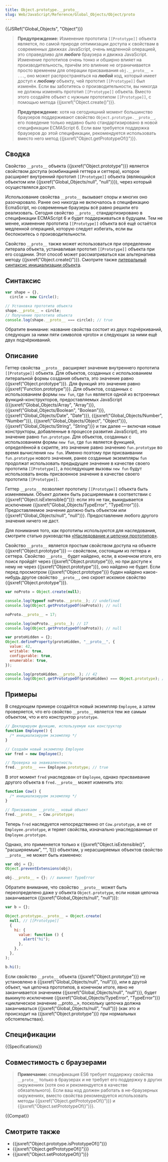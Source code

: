 ```yaml
---
title: Object.prototype.__proto__
slug: Web/JavaScript/Reference/Global_Objects/Object/proto
---
```


{{JSRef("Global_Objects", "Object")}}

> **Предупреждение:** Изменение прототипа `[[Prototype]]` объекта является, по самой природе оптимизации доступа к свойствам в современных движках JavaScript, очень медленной операцией, это справедливо для **_любого_** браузера и движка JavaScript. Изменение прототипов очень тонко и обширно влияет на производительность, причём это влияние не ограничивается просто временем для операции присваивания `obj.__proto__ = ...`, оно может распространяться на **_любой_** код, который имеет доступ к **_любому_** объекту, чей прототип `[[Prototype]]` был изменён. Если вы заботитесь о производительности, вы никогда не должны изменять прототип `[[Prototype]]` объекта. Вместо этого создайте объект с нужным прототипом `[[Prototype]]`, с помощью метода {{jsxref("Object.create()")}}.

> **Предупреждение:** хотя на сегодняшний момент большинство браузеров поддерживают свойство `Object.prototype.__proto__`, его поведение только недавно было стандартизировано в новой спецификации ECMAScript 6. Если вам требуется поддержка браузеров до этой спецификации, рекомендуется использовать вместо него метод {{jsxref("Object.getPrototypeOf()")}}.

## Сводка

Свойство `__proto__` объекта {{jsxref("Object.prototype")}} является свойством доступа (комбинацией геттера и сеттера), которое расширяет внутренний прототип `[[Prototype]]` объекта (являющийся объектом или {{jsxref("Global_Objects/null", "null")}}), через который осуществлялся доступ.

Использование свойства `__proto__` вызывает споры и многих оно разочаровало. Ранее оно никогда не включалось в спецификацию EcmaScript, но современные браузеры всё равно решили его реализовать. Сегодня свойство `__proto__` стандартизировано в спецификации ECMAScript 6 и будет поддерживаться в будущем. Тем не менее, изменение прототипа `[[Prototype]]` объекта всё ещё остаётся медленной операцией, которую следует избегать, если вы беспокоитесь о производительности.

Свойство `__proto__` также может использоваться при определении литерала объекта, устанавливая прототип `[[Prototype]]` объекта при его создании. Этот способ может рассматриваться как альтернатива методу {{jsxref("Object.create()")}}. Смотрите также [литеральный синтаксис инициализации объекта](/ru/docs/Web/JavaScript/Reference/Operators/Object_initializer).

## Синтаксис

```js
var shape = {},
  circle = new Circle();

// Установка прототипа объекта
shape.__proto__ = circle;
// Получение прототипа объекта
console.log(shape.__proto__ === circle); // true
```

Обратите внимание: название свойства состоит из двух подчёркиваний, следующих за ними пяти символов «proto» и следующих за ними ещё двух подчёркиваний.

## Описание

Геттер свойства `__proto__` расширяет значение внутреннего прототипа `[[Prototype]]` объекта. Для объектов, созданных с использованием литеральной формы создания объекта, это значение равно {{jsxref("Object.prototype")}}. Для функций это значение равно {{jsxref("Function.prototype")}}. Для объектов, созданных с использованием формы `new fun`, где `fun` является одной из встроенных функций-конструкторов, предоставляемых JavaScript ({{jsxref("Global_Objects/Array", "Array")}}, {{jsxref("Global_Objects/Boolean", "Boolean")}}, {{jsxref("Global_Objects/Date", "Date")}}, {{jsxref("Global_Objects/Number", "Number")}}, {{jsxref("Global_Objects/Object", "Object")}}, {{jsxref("Global_Objects/String", "String")}} и так далее — включая новые конструкторы, добавленные в процессе развития JavaScript), это значение равно `fun.prototype`. Для объектов, созданных с использованием формы `new fun`, где `fun` является функцией, определённой в скрипте, это значение равно значению `fun.prototype` во время вычисления `new fun`. Именно поэтому при присваивании `fun.prototype` нового значения, ранее созданные экземпляры `fun` продолжат использовать предыдущее значение в качестве своего прототипа `[[Prototype]]`, а последующие вызовы `new fun` будут использовать вновь присвоенное значение в качестве своего прототипа `[[Prototype]]`.

Геттер `__proto__` позволяет прототипу `[[Prototype]]` объекта быть изменяемым. Объект должен быть расширяемым в соответствии с {{jsxref("Object.isExtensible()")}}: если это не так, выкидывается исключение {{jsxref("Global_Objects/TypeError", "TypeError")}}. Предоставляемое значение должно быть объектом или {{jsxref("Global_Objects/null", "null")}}. Предоставление любого другого значения ничего не даст.

Для понимания того, как прототипы используются для наследования, смотрите статью руководства [«Наследование и цепочки прототипов»](/ru/docs/Web/JavaScript/Guide/Inheritance_and_the_prototype_chain).

Свойство `__proto__` является простым свойством доступа на объекте {{jsxref("Object.prototype")}} — свойством, состоящим из геттера и сеттера. Свойство `__proto__` будет найдено, если, в конечном итоге, его поиск пройдёт через {{jsxref("Object.prototype")}}, но при доступе к нему не через {{jsxref("Object.prototype")}}, оно найдено не будет. Если перед просмотром {{jsxref("Object.prototype")}} буден найдено какое-нибудь другое свойство `__proto__`, оно скроет искомое свойство {{jsxref("Object.prototype")}}.

```js
var noProto = Object.create(null);

console.log(typeof noProto.__proto__); // undefined
console.log(Object.getPrototypeOf(noProto)); // null

noProto.__proto__ = 17;

console.log(noProto.__proto__); // 17
console.log(Object.getPrototypeOf(noProto)); // null

var protoHidden = {};
Object.defineProperty(protoHidden, "__proto__", {
  value: 42,
  writable: true,
  configurable: true,
  enumerable: true,
});

console.log(protoHidden.__proto__); // 42
console.log(Object.getPrototypeOf(protoHidden) === Object.prototype); // true
```

## Примеры

В следующем примере создаётся новый экземпляр `Employee`, а затем проверяется, что его свойство `__proto__` является тем же самым объектом, что и его конструктор `prototype`.

```js
// Декларируем функцию, используемую как конструктор
function Employee() {
  /* инициализируем экземпляр */
}

// Создаём новый экземпляр Employee
var fred = new Employee();

// Проверка на эквивалентность
fred.__proto__ === Employee.prototype; // true
```

В этот момент `fred` унаследован от `Employee`, однако присваивание другого объекта в `fred.__proto__` может изменить это:

```js
function Cow() {
  /* инициализируем экземпляр */
}

// Присваиваем __proto__ новый объект
fred.__proto__ = Cow.prototype;
```

Теперь `fred` наследуется непосредственно от `Cow.prototype`, а не от `Employee.prototype`, и теряет свойства, изначально унаследованные от `Employee.prototype`.

Однако, это применяется только к {{jsxref("Object.isExtensible()", "расширяемым", "", 1)}} объектам, у нерасширяемых объектов свойство `__proto__` не может быть изменено:

```js
var obj = {};
Object.preventExtensions(obj);

obj.__proto__ = {}; // выкинет TypeError
```

Обратите внимание, что свойство `__proto__` может быть переопределено даже у объекта `Object.prototype`, если новая цепочка заканчивается {{jsxref("Global_Objects/null", "null")}}:

```js
var b = {};

Object.prototype.__proto__ = Object.create(
  null, // [[Prototype]]
  {
    hi: {
      value: function () {
        alert("hi");
      },
    },
  },
);

b.hi();
```

Если свойство `__proto__` объекта {{jsxref("Object.prototype")}} не установлено в {{jsxref("Global_Objects/null", "null")}}, или в другой объект, чья цепочка прототипов, в конечном итоге, явно не заканчивается значением {{jsxref("Global_Objects/null", "null")}}, будет выкинуто исключение {{jsxref("Global_Objects/TypeError", "TypeError")}} «циклическое значение \_\_proto\_\_», поскольку цепочка должна заканчиваться {{jsxref("Global_Objects/null", "null")}} (как это и происходит на {{jsxref("Object.prototype")}} при нормальных обстоятельствах).

## Спецификации

{{Specifications}}

## Совместимость с браузерами

> **Примечание:** спецификация ES6 требует поддержку свойства `__proto__` только в браузерах и не требует его поддержку в других окружениях (хотя оно и рекомендуется в качестве обязательного). Если ваш код должен работать в не-браузерных окружениях, вместо свойства рекомендуется использовать методы {{jsxref("Object.getPrototypeOf()")}} и {{jsxref("Object.setPrototypeOf()")}}.

{{Compat}}

## Смотрите также

- {{jsxref("Object.prototype.isPrototypeOf()")}}
- {{jsxref("Object.getPrototypeOf()")}}
- {{jsxref("Object.setPrototypeOf()")}}
